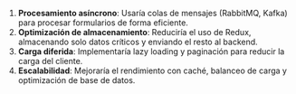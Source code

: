 1. **Procesamiento asíncrono**: Usaría colas de mensajes (RabbitMQ, Kafka) para procesar formularios de forma eficiente.
2. **Optimización de almacenamiento**: Reduciría el uso de Redux, almacenando solo datos críticos y enviando el resto al backend.
3. **Carga diferida**: Implementaría lazy loading y paginación para reducir la carga del cliente.
4. **Escalabilidad**: Mejoraría el rendimiento con caché, balanceo de carga y optimización de base de datos. 